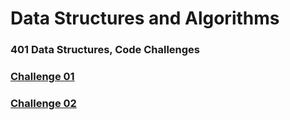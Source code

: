 # Data Structures and Algorithms

### 401 Data Structures, Code Challenges

### [Challenge 01](javascript/code-challenges/Challenge01/README.md)

### [Challenge 02](javascript/code-challenges/Challenge02/README.md)
